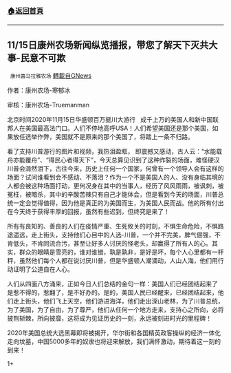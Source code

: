 ###  [:house:返回首頁](https://github.com/ourhimalayas/txt)
---

## 11/15日康州农场新闻纵览播报，带您了解天下灭共大事-民意不可欺
` 康州喜马拉雅农场` [轉載自GNews](https://gnews.org/zh-hans/562917/)

作者：康州农场-寒郁冰

审核：康州农场-Truemanman



北京时间2020年11月15日华盛顿百万挺川大游行   成千上万的美国人和新中国联邦人在美国最高法门口。人们不停地高呼USA！人们希望美国还是那个美国，如果放任选举作弊，美国就不是原来的那个美国了，将踏上一条不归路。

看了支持川普游行的图片和视频，我热泪盈眶， 即震撼又感动，古人云：“水能载舟亦能覆舟”、“得民心者得天下”，今天总算见识到了这种炸裂的场面，难怪硬汉川普会潸然泪下，古往今来，历史上任何一个国家，何曾有一个领导人会有这样的场面？试问谁看到会不感动、不落泪？作为一个不是美国人的人、没有身临其境的人都会被这种场面打动，更何况身在其中的当事人，经历了风风雨雨，被讽刺，被冤枉，被暗杀，其中的辛酸苦辣只有自己才能体会，但是看到今天的场面，川普总统一定会觉得值得，因为他是真正的为美国而生，为美国人民而战。他的所有付出在今天终于获得丰厚的回报，虽然有些迟到，但终究是来了！

所有有良知的、善良的人们在疫情严重、生死攸关的时刻，不惧生命危险，不惧路途遥远，走上街头，支持他们心目中的人选-川普，一个并不完美，脾气倔强，不肯低头，不肯同流合污，甚至让好多人讨厌的怪老头，却赢得了所有人的心。其实，群众的眼睛是雪亮的，谁对谁错，孰是孰非，是好是坏，每个人心里都有一杆秤，虽然他们每个人都在说讨厌川普，但是华盛顿人潮涌动，人山人海，他们用行动证明了公道自在人心。

人们从四面八方涌来，正如今日人们总结的金句一样：美国人们已经团结起来了 是惹不得的，惹翻了，是不好办的。是的，美国人民已经醒来，已经团结起来，他们走上街头，他们飞上天空，他们游进海洋，他们走出深山老林，为了川普总统，为了美国，为了自由，为了尊严，他们从任何一个地方走来，支持心之所向，必将披荆斩棘，所向披靡，这将成为见证历史的一刻，永远被刻进时光的里程碑！

2020年美国总统大选黑幕即将被揭开，华尔街和各国精英政客操纵的经济一体化走向坟墓，中国5000多年的奴隶也将迎来解放，我们满怀激动，期待着这一刻的到来！

1+
